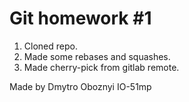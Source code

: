 # Git homework #1

1. Cloned repo.
2. Made some rebases and squashes.
3. Made cherry-pick from gitlab remote.

Made by Dmytro Oboznyi IO-51mp
